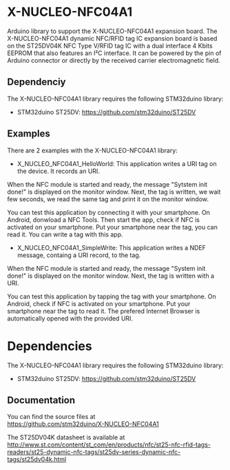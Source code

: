 # X-NUCLEO-NFC04A1

Arduino library to support the X-NUCLEO-NFC04A1 expansion board. The X-NUCLEO-NFC04A1 dynamic NFC/RFID tag IC expansion board is based on 
the ST25DV04K NFC Type V/RFID tag IC with a dual interface 4 Kbits EEPROM that also features an I²C interface. It can be powered by the pin 
of Arduino connector or directly by the received carrier electromagnetic field.

## Dependenciy

The X-NUCLEO-NFC04A1 library requires the following STM32duino library:

* STM32duino ST25DV: https://github.com/stm32duino/ST25DV

## Examples

There are 2 examples with the X-NUCLEO-NFC04A1 library:
* X_NUCLEO_NFC04A1_HelloWorld: This application writes a URI tag on the device. It records an URI.

When the NFC module is started and ready, the message "Sytstem init done!" is displayed on the monitor window.
Next, the tag is written, we wait few seconds, we read the same tag and print it on the monitor window.

You can test this application by connecting it with your smartphone.
On Android, donwload a NFC Tools. Then start the app, check if NFC is activated
on your smartphone. Put your smartphone near the tag, you can read it. You can
write a tag with this app.

* X_NUCLEO_NFC04A1_SimpleWrite: This application writes a NDEF message, containg a URI record, to the tag.

When the NFC module is started and ready, the message "System init done!" is displayed on the monitor window.
Next, the tag is written with a URI.

You can test this application by tapping the tag with your smartphone.
On Android, check if NFC is activated on your smartphone.
Put your smartphone near the tag to read it.
The prefered Internet Browser is automatically opened with the provided URI.

# Dependencies

The X-NUCLEO-NFC04A1 library requires the following STM32duino library:

* STM32duino ST25DV: https://github.com/stm32duino/ST25DV

## Documentation

You can find the source files at  
https://github.com/stm32duino/X-NUCLEO-NFC04A1

The ST25DV04K datasheet is available at  
http://www.st.com/content/st_com/en/products/nfc/st25-nfc-rfid-tags-readers/st25-dynamic-nfc-tags/st25dv-series-dynamic-nfc-tags/st25dv04k.html
